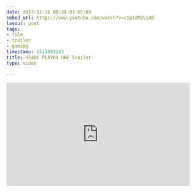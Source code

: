 ```yaml
---
date: 2017-12-11 08:24:03-06:00
embed_url: https://www.youtube.com/watch?v=cSp1dM2Vj48
layout: post
tags:
- film
- trailer
- gaming
timestamp: 1513002243
title: READY PLAYER ONE Trailer
type: video

---
```

<iframe width="480" height="270" src="https://www.youtube.com/embed/cSp1dM2Vj48?feature=oembed" frameborder="0" gesture="media" allow="encrypted-media" allowfullscreen></iframe>

